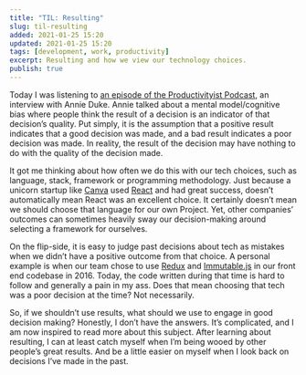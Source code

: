 ```yaml
---
title: "TIL: Resulting"
slug: til-resulting
added: 2021-01-25 15:20
updated: 2021-01-25 15:20
tags: [development, work, productivity] 
excerpt: Resulting and how we view our technology choices.
publish: true
---
```


Today I was listening to [an episode of the Productivityist Podcast](https://productivityist.com/podcast354/), an interview with Annie Duke. Annie talked about a mental model/cognitive bias where people think the result of a decision is an indicator of that decision’s quality. Put simply, it is the assumption that a positive result indicates that a good decision was made, and a bad result indicates a poor decision was made. In reality, the result of the decision may have nothing to do with the quality of the decision made. 

It got me thinking about how often we do this with our tech choices, such as language, stack, framework or programming methodology. Just because a unicorn startup like [Canva](https://www.canva.com/) used [React](https://reactjs.org/) and had great success, doesn’t automatically mean React was an excellent choice. It certainly doesn’t mean we should choose that language for our own Project. Yet, other companies’ outcomes can sometimes heavily sway our decision-making around selecting a framework for ourselves. 

On the flip-side, it is easy to judge past decisions about tech as mistakes when we didn’t have a positive outcome from that choice. A personal example is when our team chose to use [Redux](https://redux.js.org/) and [Immutable.js](https://immutable-js.github.io/immutable-js/) in our front end codebase in 2016. Today, the code written during that time is hard to follow and generally a pain in my ass. Does that mean choosing that tech was a poor decision at the time? Not necessarily.

So, if we shouldn’t use results, what should we use to engage in good decision making? Honestly, I don’t have the answers. It’s complicated, and I am now inspired to read more about this subject. After learning about resulting, I can at least catch myself when I’m being wooed by other people’s great results. And be a little easier on myself when I look back on decisions I’ve made in the past.
